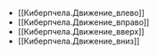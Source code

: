 - [[Киберпчела.Движение_влево]]
- [[Киберпчела.Движение_вправо]]
- [[Киберпчела.Движение_вверх]]
- [[Киберпчела.Движение_вниз]]